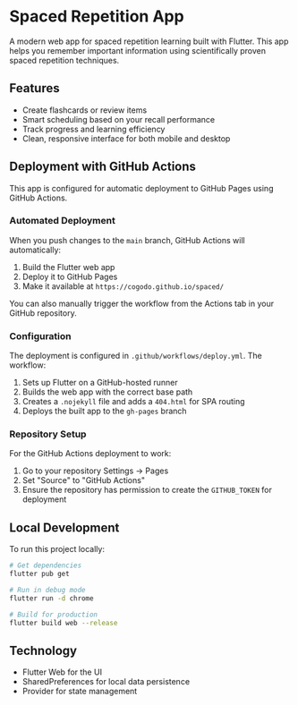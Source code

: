 # Spaced Repetition App

A modern web app for spaced repetition learning built with Flutter. This app helps you remember important information using scientifically proven spaced repetition techniques.

## Features

- Create flashcards or review items
- Smart scheduling based on your recall performance
- Track progress and learning efficiency
- Clean, responsive interface for both mobile and desktop

## Deployment with GitHub Actions

This app is configured for automatic deployment to GitHub Pages using GitHub Actions.

### Automated Deployment

When you push changes to the `main` branch, GitHub Actions will automatically:
1. Build the Flutter web app
2. Deploy it to GitHub Pages
3. Make it available at `https://cogodo.github.io/spaced/`

You can also manually trigger the workflow from the Actions tab in your GitHub repository.

### Configuration

The deployment is configured in `.github/workflows/deploy.yml`. The workflow:

1. Sets up Flutter on a GitHub-hosted runner
2. Builds the web app with the correct base path
3. Creates a `.nojekyll` file and adds a `404.html` for SPA routing
4. Deploys the built app to the `gh-pages` branch

### Repository Setup

For the GitHub Actions deployment to work:

1. Go to your repository Settings → Pages
2. Set "Source" to "GitHub Actions"
3. Ensure the repository has permission to create the `GITHUB_TOKEN` for deployment

## Local Development

To run this project locally:

```bash
# Get dependencies
flutter pub get

# Run in debug mode
flutter run -d chrome

# Build for production
flutter build web --release
```

## Technology

- Flutter Web for the UI
- SharedPreferences for local data persistence
- Provider for state management

